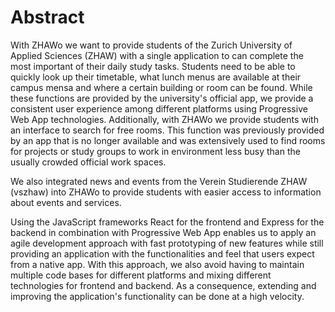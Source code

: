# Abstract

With ZHAWo we want to provide students of the Zurich University of Applied Sciences (ZHAW) with a single application to can complete the most important of their daily study tasks. Students need to be able to quickly look up their timetable, what lunch menus are available at their campus mensa and where a certain building or room can be found. While these functions are provided by the university's official app, we provide a consistent user experience among different platforms using Progressive Web App technologies. Additionally, with ZHAWo we provide students with an interface to search for free rooms. This function was previously provided by an app that is no longer available and was extensively used to find rooms for projects or study groups to work in environment less busy than the usually crowded official work spaces.

We also integrated news and events from the Verein Studierende ZHAW (vszhaw) into ZHAWo to provide students with easier access to information about events and services.

Using the JavaScript frameworks React for the frontend and Express for the backend in combination with Progressive Web App enables us to apply an agile development approach with fast prototyping of new features while still providing an application with the functionalities and feel that users expect from a native app. With this approach, we also avoid having to maintain multiple code bases for different platforms and mixing different technologies for frontend and backend. As a consequence, extending and improving the application's functionality can be done at a high velocity.

